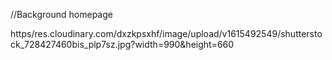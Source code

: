//Background homepage

https/res.cloudinary.com/dxzkpsxhf/image/upload/v1615492549/shutterstock_728427460bis_plp7sz.jpg?width=990&height=660
